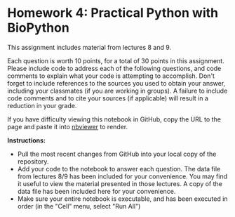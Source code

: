 # Homework 4: Practical Python with BioPython

This assignment includes material from lectures 8 and 9. 

Each question is worth 10 points, for a total of 30 points in this assignment. Please include code to address each of the following questions, and code comments to explain what your code is attempting to accomplish. Don't forget to include references to the sources you used to obtain your answer, including your classmates (if you are working in groups). A failure to include code comments and to cite your sources (if applicable) will result in a reduction in your grade.

If you have difficulty viewing this notebook in GitHub, copy the URL to the page and paste it into [nbviewer](https://nbviewer.jupyter.org) to render.

**Instructions:**
- Pull the most recent changes from GitHub into your local copy of the repository.
- Add your code to the notebook to answer each question. The data file from lectures 8/9 has been included for your convenience. You may find it useful to view the material presented in those lectures. A copy of the data file has been included here for your convenience.
- Make sure your entire notebook is executable, and has been executed in order (in the "Cell" menu, select "Run All")
